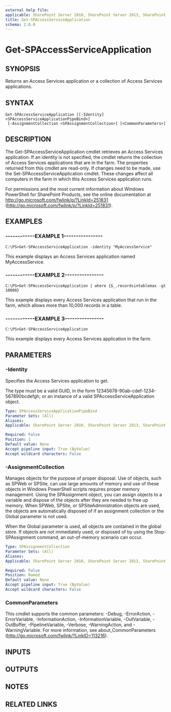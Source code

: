 ```yaml
---
external help file: 
applicable: SharePoint Server 2010, SharePoint Server 2013, SharePoint Server 2016
title: Get-SPAccessServiceApplication
schema: 2.0.0
---
```


# Get-SPAccessServiceApplication

## SYNOPSIS
Returns an Access Services application or a collection of Access Services applications.

## SYNTAX

```
Get-SPAccessServiceApplication [[-Identity] <SPAccessServiceApplicationPipeBind>]
 [-AssignmentCollection <SPAssignmentCollection>] [<CommonParameters>]
```

## DESCRIPTION
The Get-SPAccessServiceApplication cmdlet retrieves an Access Services application.
If an identity is not specified, the cmdlet returns the collection of Access Services applications that are in the farm.
The properties returned from this cmdlet are read-only.
If changes need to be made, use the Set-SPAccessServiceApplication cmdlet.
These changes affect all computers in the farm in which this Access Services application runs.

For permissions and the most current information about Windows PowerShell for SharePoint Products, see the online documentation at http://go.microsoft.com/fwlink/p/?LinkId=251831 (http://go.microsoft.com/fwlink/p/?LinkId=251831).

## EXAMPLES

### ------------EXAMPLE 1---------------- 
```
C:\PS>Get-SPAccessServiceApplication -identity "MyAccessService"
```

This example displays an Access Services application named MyAccessService.

### ------------EXAMPLE 2---------------- 
```
C:\PS>Get-SPAccessServiceApplication | where {$_.recordsintablemax -gt 10000}
```

This example displays every Access Services application that run in the farm, which allows more than 10,000 records in a table.

### ------------EXAMPLE 3---------------- 
```
C:\PS>Get-SPAccessServiceApplication
```

This example displays every Access Services application in the farm.

## PARAMETERS

### -Identity
Specifies the Access Services  application to get.

The type must be a valid GUID, in the form 12345678-90ab-cdef-1234-567890bcdefgh; or an instance of a valid SPAccessServiceApplication object.

```yaml
Type: SPAccessServiceApplicationPipeBind
Parameter Sets: (All)
Aliases: 
Applicable: SharePoint Server 2010, SharePoint Server 2013, SharePoint Server 2016

Required: False
Position: 1
Default value: None
Accept pipeline input: True (ByValue)
Accept wildcard characters: False
```

### -AssignmentCollection
Manages objects for the purpose of proper disposal.
Use of objects, such as SPWeb or SPSite, can use large amounts of memory and use of these objects in Windows PowerShell scripts requires proper memory management.
Using the SPAssignment object, you can assign objects to a variable and dispose of the objects after they are needed to free up memory.
When SPWeb, SPSite, or SPSiteAdministration objects are used, the objects are automatically disposed of if an assignment collection or the Global parameter is not used.

When the Global parameter is used, all objects are contained in the global store.
If objects are not immediately used, or disposed of by using the Stop-SPAssignment command, an out-of-memory scenario can occur.

```yaml
Type: SPAssignmentCollection
Parameter Sets: (All)
Aliases: 
Applicable: SharePoint Server 2010, SharePoint Server 2013, SharePoint Server 2016

Required: False
Position: Named
Default value: None
Accept pipeline input: True (ByValue)
Accept wildcard characters: False
```

### CommonParameters
This cmdlet supports the common parameters: -Debug, -ErrorAction, -ErrorVariable, -InformationAction, -InformationVariable, -OutVariable, -OutBuffer, -PipelineVariable, -Verbose, -WarningAction, and -WarningVariable. For more information, see about_CommonParameters (http://go.microsoft.com/fwlink/?LinkID=113216).

## INPUTS

## OUTPUTS

## NOTES

## RELATED LINKS

